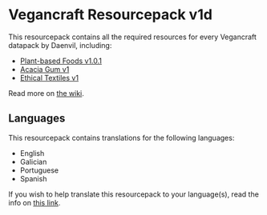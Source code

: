 # Vegancraft Resourcepack v1d

This resourcepack contains all the required resources for every Vegancraft datapack by Daenvil, including:

- [Plant-based Foods v1.0.1](https://github.com/daenvil/vegancraft/wiki/Plant%E2%80%90based-Foods)
- [Acacia Gum v1](https://github.com/daenvil/vegancraft/wiki/Acacia-Gum)
- [Ethical Textiles v1](https://github.com/daenvil/vegancraft/wiki/Ethical-Textiles)

Read more on [the wiki](https://github.com/daenvil/vegancraft/wiki).

## Languages

This resourcepack contains translations for the following languages:

- English
- Galician
- Portuguese
- Spanish

If you wish to help translate this resourcepack to your language(s), read the info on [this link](https://github.com/daenvil/vegancraft#contributing).
